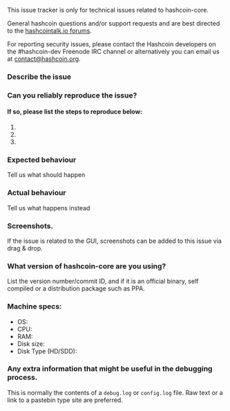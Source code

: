<!--- Remove sections that do not apply -->

This issue tracker is only for technical issues related to hashcoin-core.

General hashcoin questions and/or support requests and are best directed to the [hashcointalk.io forums](https://hashcointalk.io/).

For reporting security issues, please contact the Hashcoin developers on the #hashcoin-dev Freenode IRC channel or alternatively you can email us at contact@hashcoin.org.

### Describe the issue

### Can you reliably reproduce the issue?
#### If so, please list the steps to reproduce below:
1.
2.
3.

### Expected behaviour
Tell us what should happen

### Actual behaviour
Tell us what happens instead

### Screenshots.
If the issue is related to the GUI, screenshots can be added to this issue via drag & drop.

### What version of hashcoin-core are you using?
List the version number/commit ID, and if it is an official binary, self compiled or a distribution package such as PPA.

### Machine specs:
- OS:
- CPU:
- RAM:
- Disk size:
- Disk Type (HD/SDD):

### Any extra information that might be useful in the debugging process.
This is normally the contents of a `debug.log` or `config.log` file. Raw text or a link to a pastebin type site are preferred.
